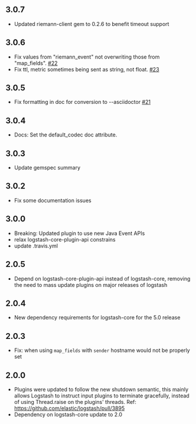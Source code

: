 ## 3.0.7
  - Updated riemann-client gem to 0.2.6 to benefit timeout support

## 3.0.6
  - Fix values from "riemann_event" not overwriting those from "map_fields".
    [#22](https://github.com/logstash-plugins/logstash-output-riemann/issues/22)
  - Fix ttl, metric sometimes being sent as string, not float.
    [#23](https://github.com/logstash-plugins/logstash-output-riemann/issues/23)

## 3.0.5
  - Fix formatting in doc for conversion to --asciidoctor [#21](https://github.com/logstash-plugins/logstash-output-riemann/pull/21)

## 3.0.4
  - Docs: Set the default_codec doc attribute.

## 3.0.3
  - Update gemspec summary

## 3.0.2
  - Fix some documentation issues

## 3.0.0
  - Breaking: Updated plugin to use new Java Event APIs
  - relax logstash-core-plugin-api constrains
  - update .travis.yml

## 2.0.5
  - Depend on logstash-core-plugin-api instead of logstash-core, removing the need to mass update plugins on major releases of logstash

## 2.0.4
  - New dependency requirements for logstash-core for the 5.0 release

## 2.0.3
 - Fix: when using `map_fields` with `sender` hostname would not be properly set

## 2.0.0
 - Plugins were updated to follow the new shutdown semantic, this mainly allows Logstash to instruct input plugins to terminate gracefully, 
   instead of using Thread.raise on the plugins' threads. Ref: https://github.com/elastic/logstash/pull/3895
 - Dependency on logstash-core update to 2.0
